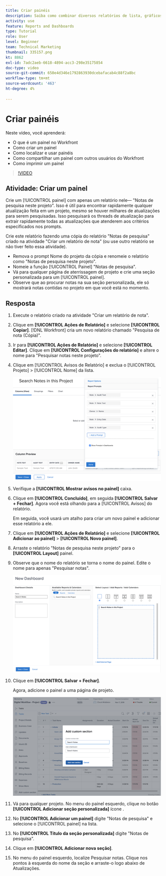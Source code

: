```yaml
---
title: Criar painéis
description: Saiba como combinar diversos relatórios de lista, gráficos, calendários e páginas externas da Web em um painel no Workfront.
activity: use
feature: Reports and Dashboards
type: Tutorial
role: User
level: Beginner
team: Technical Marketing
thumbnail: 335157.png
kt: 8862
exl-id: 7adc2aeb-6618-4894-acc3-298e35175854
doc-type: video
source-git-commit: 650e4d346e1792863930dcebafacab4c88f2a8bc
workflow-type: tm+mt
source-wordcount: '463'
ht-degree: 4%

---
```


# Criar painéis

Neste vídeo, você aprenderá:

* O que é um painel no Workfront
* Como criar um painel
* Como localizar e usar painéis
* Como compartilhar um painel com outros usuários do Workfront
* Como imprimir um painel

>[!VIDEO](https://video.tv.adobe.com/v/335157/?quality=12&learn=on)

## Atividade: Criar um painel

Crie um [!UICONTROL painel] com apenas um relatório nele— &quot;Notas de pesquisa neste projeto&quot;. Isso é útil para encontrar rapidamente qualquer atualização feita em um projeto, mesmo se houver milhares de atualizações para serem pesquisadas. Isso pesquisará os threads de atualização para extrair rapidamente todas as atualizações que atenderem aos critérios especificados nos prompts.

Crie este relatório fazendo uma cópia do relatório &quot;Notas de pesquisa&quot; criado na atividade &quot;Criar um relatório de nota&quot; (ou use outro relatório se não tiver feito essa atividade).

* Remova o prompt Nome do projeto da cópia e renomeie o relatório como &quot;Notas de pesquisa neste projeto&quot;.
* Nomeie a função [!UICONTROL Painel] &quot;Notas de pesquisa&quot;.
* Vá para qualquer página de aterrissagem de projeto e crie uma seção personalizada para um [!UICONTROL painel].
* Observe que ao procurar notas na sua seção personalizada, ele só mostrará notas contidas no projeto em que você está no momento.

## Resposta

1. Execute o relatório criado na atividade &quot;Criar um relatório de nota&quot;.
1. Clique em **[!UICONTROL Ações de Relatório]** e selecione **[!UICONTROL Copiar]**. [!DNL Workfront] cria um novo relatório chamado &quot;Pesquisa de nota (Cópia)&quot;.
1. Ir para **[!UICONTROL Ações de Relatório]** e selecione **[!UICONTROL Editar]**. Clique em **[!UICONTROL Configurações do relatório]** e altere o nome para &quot;Pesquisar notas neste projeto&quot;.
1. Clique em [!UICONTROL Avisos de Relatório] e exclua o [!UICONTROL Projeto] > [!UICONTROL Nome] da lista.

   ![Uma imagem da tela para criar um novo painel](assets/edit-report-prompts.png)

1. Verifique a **[!UICONTROL Mostrar avisos no painel]** caixa.
1. Clique em **[!UICONTROL Concluído]**, em seguida **[!UICONTROL Salvar + Fechar]**. Agora você está olhando para a [!UICONTROL Avisos] do relatório.

   Em seguida, você usará um atalho para criar um novo painel e adicionar esse relatório a ele.

1. Clique em **[!UICONTROL Ações de Relatório]** e selecione **[!UICONTROL Adicionar ao painel]** > **[!UICONTROL Novo painel]**.
1. Arraste o relatório &quot;Notas de pesquisa neste projeto&quot; para o **[!UICONTROL Layout]** painel.
1. Observe que o nome do relatório se torna o nome do painel. Edite o nome para apenas &quot;Pesquisar notas&quot;.

   ![Uma imagem da tela para criar um novo painel](assets/create-dashboard.png)

1. Clique em **[!UICONTROL Salvar + Fechar]**.

   Agora, adicione o painel a uma página de projeto.

   ![Uma imagem da tela para criar um novo painel](assets/add-custom-section.png)

1. Vá para qualquer projeto. No menu do painel esquerdo, clique no botão **[!UICONTROL Adicionar seção personalizada]** ícone .
1. No **[!UICONTROL Adicionar um painel]** digite &quot;Notas de pesquisa&quot; e selecione o [!UICONTROL painel] na lista.
1. No **[!UICONTROL Título da seção personalizada]** digite &quot;Notas de pesquisa&quot;.
1. Clique em **[!UICONTROL Adicionar nova seção]**.
1. No menu do painel esquerdo, localize Pesquisar notas. Clique nos pontos à esquerda do nome da seção e arraste-o logo abaixo de Atualizações.
